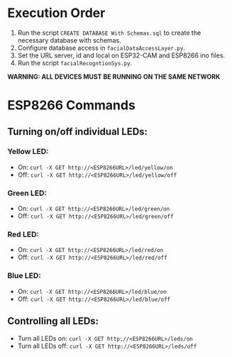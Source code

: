 # Execution Order

1. Run the script `CREATE DATABASE With Schemas.sql` to create the necessary database with schemas.
2. Configure database access in `facialDataAccessLayer.py`.
3. Set the URL server, id and local on ESP32-CAM and ESP8266 ino files.
4. Run the script `facialRecogntionSys.py`.

**WARNING: ALL DEVICES MUST BE RUNNING ON THE SAME NETWORK**

# ESP8266 Commands

## Turning on/off individual LEDs:

### Yellow LED:

- On: `curl -X GET http://<ESP8266URL>/led/yellow/on`
- Off: `curl -X GET http://<ESP8266URL>/led/yellow/off`

### Green LED:

- On: `curl -X GET http://<ESP8266URL>/led/green/on`
- Off: `curl -X GET http://<ESP8266URL>/led/green/off`

### Red LED:

- On: `curl -X GET http://<ESP8266URL>/led/red/on`
- Off: `curl -X GET http://<ESP8266URL>/led/red/off`

### Blue LED:

- On: `curl -X GET http://<ESP8266URL>/led/blue/on`
- Off: `curl -X GET http://<ESP8266URL>/led/blue/off`

## Controlling all LEDs:

- Turn all LEDs on: `curl -X GET http://<ESP8266URL>/leds/on`
- Turn all LEDs off: `curl -X GET http://<ESP8266URL>/leds/off`
